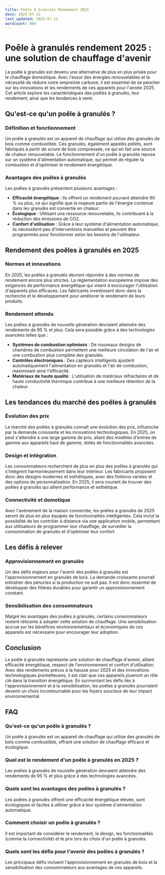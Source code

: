 ```yaml
---
title: Poêle À Granulés Rendement 2025
date: 2025-07-11
last_updated: 2025-07-11
wordcount: 869
---
```


# Poêle à granulés rendement 2025 : une solution de chauffage d'avenir

Le poêle à granulés est devenu une alternative de plus en plus prisée pour le chauffage domestique. Avec l'essor des énergies renouvelables et la nécessité de réduire notre empreinte carbone, il est essentiel de se pencher sur les innovations et les rendements de ces appareils pour l'année 2025. Cet article explore les caractéristiques des poêles à granulés, leur rendement, ainsi que les tendances à venir.

## Qu'est-ce qu'un poêle à granulés ?

### Définition et fonctionnement

Un poêle à granulés est un appareil de chauffage qui utilise des granulés de bois comme combustible. Ces granulés, également appelés pellets, sont fabriqués à partir de sciure de bois compressée, ce qui en fait une source de chaleur renouvelable. Le fonctionnement d'un poêle à granulés repose sur un système d'alimentation automatique, qui permet de réguler la combustion et d'optimiser le rendement énergétique.

### Avantages des poêles à granulés

Les poêles à granulés présentent plusieurs avantages :

- **Efficacité énergétique** : Ils offrent un rendement pouvant atteindre 90 % ou plus, ce qui signifie que la majeure partie de l'énergie contenue dans les granulés est convertie en chaleur.
- **Écologique** : Utilisant une ressource renouvelable, ils contribuent à la réduction des émissions de CO2.
- **Confort d'utilisation** : Grâce à leur système d'alimentation automatique, ils nécessitent peu d'interventions manuelles et peuvent être programmés pour fonctionner selon les besoins de l'utilisateur.

## Rendement des poêles à granulés en 2025

### Normes et innovations

En 2025, les poêles à granulés devront répondre à des normes de rendement encore plus strictes. La réglementation européenne impose des exigences de performance énergétique qui visent à encourager l'utilisation d'appareils plus efficaces. Les fabricants investissent donc dans la recherche et le développement pour améliorer le rendement de leurs produits.

### Rendement attendu

Les poêles à granulés de nouvelle génération devraient atteindre des rendements de 95 % et plus. Cela sera possible grâce à des technologies avancées telles que :

- **Systèmes de combustion optimisés** : De nouveaux designs de chambres de combustion permettent une meilleure circulation de l'air et une combustion plus complète des granulés.
- **Contrôles électroniques** : Des capteurs intelligents ajustent automatiquement l'alimentation en granulés et l'air de combustion, maximisant ainsi l'efficacité.
- **Matériaux de haute qualité** : L'utilisation de matériaux réfractaires et de haute conductivité thermique contribue à une meilleure rétention de la chaleur.

## Les tendances du marché des poêles à granulés

### Évolution des prix

Le marché des poêles à granulés connaît une évolution des prix, influencée par la demande croissante et les innovations technologiques. En 2025, on peut s'attendre à une large gamme de prix, allant des modèles d'entrée de gamme aux appareils haut de gamme, dotés de fonctionnalités avancées.

### Design et intégration

Les consommateurs recherchent de plus en plus des poêles à granulés qui s'intègrent harmonieusement dans leur intérieur. Les fabricants proposent donc des designs modernes et esthétiques, avec des finitions variées et des options de personnalisation. En 2025, il sera courant de trouver des poêles à granulés qui allient performance et esthétique.

### Connectivité et domotique

Avec l'avènement de la maison connectée, les poêles à granulés de 2025 seront de plus en plus équipés de fonctionnalités intelligentes. Cela inclut la possibilité de les contrôler à distance via une application mobile, permettant aux utilisateurs de programmer leur chauffage, de surveiller la consommation de granulés et d'optimiser leur confort.

## Les défis à relever

### Approvisionnement en granulés

Un des défis majeurs pour l'avenir des poêles à granulés est l'approvisionnement en granulés de bois. La demande croissante pourrait entraîner des pénuries si la production ne suit pas. Il est donc essentiel de développer des filières durables pour garantir un approvisionnement constant.

### Sensibilisation des consommateurs

Malgré les avantages des poêles à granulés, certains consommateurs restent réticents à adopter cette solution de chauffage. Une sensibilisation accrue sur les bénéfices environnementaux et économiques de ces appareils est nécessaire pour encourager leur adoption.

## Conclusion

Le poêle à granulés représente une solution de chauffage d'avenir, alliant efficacité énergétique, respect de l'environnement et confort d'utilisation. Avec des rendements prévus à la hausse pour 2025 et des innovations technologiques prometteuses, il est clair que ces appareils joueront un rôle clé dans la transition énergétique. En surmontant les défis liés à l'approvisionnement et à la sensibilisation, les poêles à granulés pourraient devenir un choix incontournable pour les foyers soucieux de leur impact environnemental.

## FAQ

### Qu'est-ce qu'un poêle à granulés ?

Un poêle à granulés est un appareil de chauffage qui utilise des granulés de bois comme combustible, offrant une solution de chauffage efficace et écologique.

### Quel est le rendement d'un poêle à granulés en 2025 ?

Les poêles à granulés de nouvelle génération devraient atteindre des rendements de 95 % et plus grâce à des technologies avancées.

### Quels sont les avantages des poêles à granulés ?

Les poêles à granulés offrent une efficacité énergétique élevée, sont écologiques et faciles à utiliser grâce à leur système d'alimentation automatique.

### Comment choisir un poêle à granulés ?

Il est important de considérer le rendement, le design, les fonctionnalités (comme la connectivité) et le prix lors du choix d'un poêle à granulés.

### Quels sont les défis pour l'avenir des poêles à granulés ?

Les principaux défis incluent l'approvisionnement en granulés de bois et la sensibilisation des consommateurs aux avantages de ces appareils.